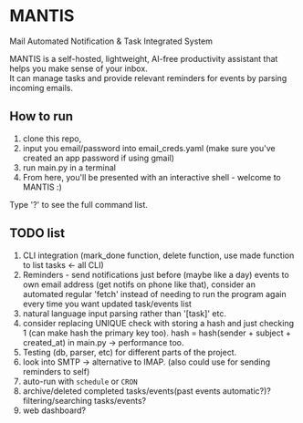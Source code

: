 
# MANTIS
Mail Automated Notification & Task Integrated System


MANTIS is a self-hosted, lightweight, AI-free productivity assistant that helps you make sense of your inbox. 
<br>It can manage tasks and provide relevant reminders for events by parsing incoming emails.

## How to run
1. clone this repo, 
2. input you email/password into email_creds.yaml (make sure you've created an app password if using gmail)
3. run main.py in a terminal
4. From here, you'll be presented with an interactive shell - welcome to MANTIS :)

Type '?' to see the full command list.


## TODO list
1. CLI integration (mark_done function, delete function, use made function to list tasks <- all CLI)
2. Reminders - send notifications just before (maybe like a day) events to own email address (get notifs on phone like that), consider an automated regular 'fetch' instead of needing to run the program again every time you want updated task/events list
3. natural language input parsing rather than '[task]' etc. 
4. consider replacing UNIQUE check with storing a hash and just checking 1 (can make hash the primary key too). hash = hash(sender + subject + created_at) in main.py -> performance too.
5. Testing (db, parser, etc) for different parts of the project.
6. look into SMTP -> alternative to IMAP. (also could use for sending reminders to self)
7. auto-run with `schedule` or `CRON`
8. archive/deleted completed tasks/events(past events automatic?)? filtering/searching tasks/events?
9. web dashboard?